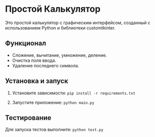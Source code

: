 # Простой Калькулятор

Это простой калькулятор с графическим интерфейсом, созданный с использованием Python и библиотеки customtkinter.

## Функционал

- Сложение, вычитание, умножение, деление.
- Очистка поля ввода.
- Удаление последнего символа.

## Установка и запуск

1.  Установите зависимости:
    `pip install -r requirements.txt`

2.  Запустите приложение:
    `python main.py`

## Тестирование

Для запуска тестов выполните:
`python test.py`